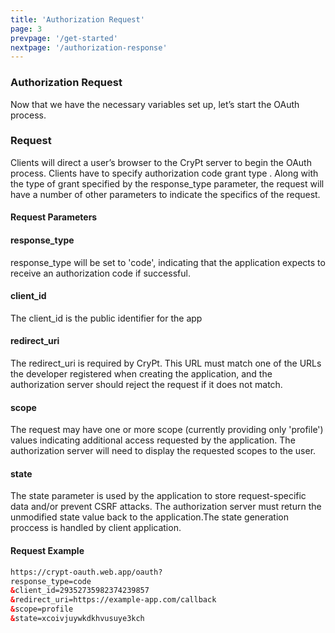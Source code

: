 ```yaml
---
title: 'Authorization Request'
page: 3
prevpage: '/get-started'
nextpage: '/authorization-response'
---
```


### Authorization Request

Now that we have the necessary variables set up, let’s start the OAuth process.

### Request

Clients will direct a user’s browser to the CryPt server to begin the OAuth process. Clients have to specify authorization code grant type . Along with the type of grant specified by the response_type parameter, the request will have a number of other parameters to indicate the specifics of the request.

#### Request Parameters

#### response_type

response_type will be set to 'code', indicating that the application expects to receive an authorization code if successful.

#### client_id

The client_id is the public identifier for the app

#### redirect_uri 

The redirect_uri is required by CryPt. This URL must match one of the URLs the developer registered when creating the application, and the authorization server should reject the request if it does not match.

#### scope

The request may have one or more scope (currently providing only 'profile') values indicating additional access requested by the application. The authorization server will need to display the requested scopes to the user.

#### state

The state parameter is used by the application to store request-specific data and/or prevent CSRF attacks. The authorization server must return the unmodified state value back to the application.The state generation proccess is handled by client application.

#### Request Example

```html
https://crypt-oauth.web.app/oauth?
response_type=code
&client_id=29352735982374239857
&redirect_uri=https://example-app.com/callback
&scope=profile
&state=xcoivjuywkdkhvusuye3kch
```
